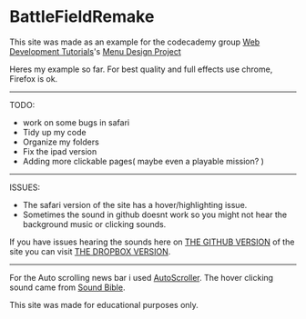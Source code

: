 BattleFieldRemake
=================
This site was made as an example for the codecademy group [Web Development Tutorials](http://www.codecademy.com/groups/html-projects)'s [ Menu Design Project](http://www.codecademy.com/groups/html-projects/discussions/51e3305e9c4e9d6b630069a8)

Heres my example so far. For best quality and full effects use chrome, Firefox is ok. 

--------------------------------------------------------------------------
TODO:
- work on some bugs in safari 
- Tidy up my code 
- Organize my folders
- Fix the ipad version
- Adding more clickable pages( maybe even a playable mission? )

---------------------------------------------------------------------------
ISSUES:
- The safari version of the site has a hover/highlighting issue.
- Sometimes the sound in github doesnt work so you might not hear the background music or clicking sounds.

If you have issues hearing the sounds here on [THE GITHUB VERSION](https://rawgithub.com/WaffleGnome/BattleFieldRemake/master/intro.html) of the site you can visit [THE DROPBOX VERSION](https://dl.dropboxusercontent.com/u/161826274/mySites/bf3REMAKE/intro.html).

-------------------------------------------------------------------------- 

For the Auto scrolling news bar i used [AutoScroller](http://www.yeesiang.com/jquery.autoScroller/).
The hover clicking sound came from [Sound Bible](http://soundbible.com/).


This site was made for educational purposes only.
